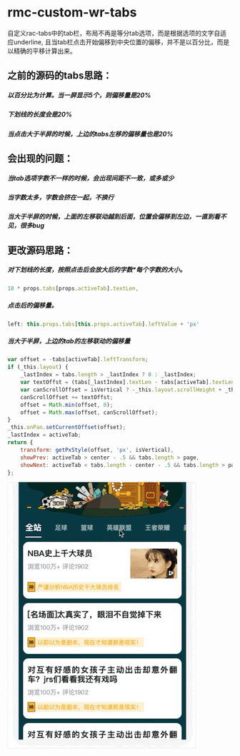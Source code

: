 # rmc-custom-wr-tabs
自定义rac-tabs中的tab栏，布局不再是等分tab选项，而是根据选项的文字自适应underline, 且当tab栏点击开始偏移到中央位置的偏移，并不是以百分比，而是以精确的平移计算出来。

## 之前的源码的tabs思路：
##### 以百分比为计算。当一屏显示5个，则偏移量是20%
##### 下划线的长度会是20%
##### 当点击大于半屏的时候，上边的tabs左移的偏移量也是20%

## 会出现的问题：
##### 当tab选项字数不一样的时候，会出现间距不一致，或多或少
##### 当字数太多，字数会挤在一起，不换行
##### 当大于半屏的时候，上面的左移联动越到后面，位置会偏移到左边，一直到看不见，很多bug

## 更改源码思路：
##### 对下划线的长度，按照点击后会放大后的字数*每个字数的大小。 
```js
18 * props.tabs[props.activeTab].textLen,
```
##### 点击后的偏移量。
```js
left: this.props.tabs[this.props.activeTab].leftValue + 'px'
```
##### 当大于半屏，上边的tab的左移联动的偏移量

```js
var offset = -tabs[activeTab].leftTransform;
if (_this.layout) {
    _lastIndex = tabs.length > _lastIndex ? 0 : _lastIndex;
    var textOffst = (tabs[_lastIndex].textLen - tabs[activeTab].textLen) * 4;
    var canScrollOffset = isVertical ? -_this.layout.scrollHeight + _this.layout.clientHeight : -_this.layout.scrollWidth + _this.layout.clientWidth;
    canScrollOffset += textOffst;
    offset = Math.min(offset, 0);
    offset = Math.max(offset, canScrollOffset);
}
_this.onPan.setCurrentOffset(offset);
_lastIndex = activeTab;
return {
    transform: getPxStyle(offset, 'px', isVertical),
    showPrev: activeTab > center - .5 && tabs.length > page,
    showNext: activeTab < tabs.length - center - .5 && tabs.length > page
};
```

![avator](./等间距.gif)
